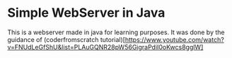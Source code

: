 # Simple WebServer in Java

This is a webserver made in java for learning purposes.
It was done by the guidance of (coderfromscratch tutorial)[https://www.youtube.com/watch?v=FNUdLeGfShU&list=PLAuGQNR28pW56GigraPdiI0oKwcs8gglW]

